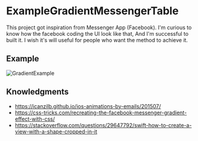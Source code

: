 # ExampleGradientMessengerTable
This project got inspiration from Messenger App (Facebook). I'm curious to know how the facebook coding the UI look like that,
And I'm successful to built it. I wish it's will useful for people who want the method to achieve it. 

## Example

![GradientExample](https://user-images.githubusercontent.com/28912830/54743344-7e07f700-4bf6-11e9-807e-f27cf183a83d.gif)

## Knowledgments

* https://icanzilb.github.io/ios-animations-by-emails/201507/
* https://css-tricks.com/recreating-the-facebook-messenger-gradient-effect-with-css/
* https://stackoverflow.com/questions/29647792/swift-how-to-create-a-view-with-a-shape-cropped-in-it
